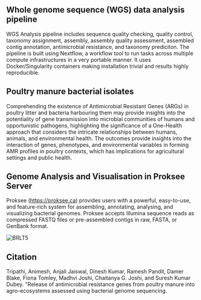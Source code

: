 ## Whole genome sequence (WGS) data analysis pipeline

WGS Analysis pipeline includes sequence quality checking, quality control, taxonomy assignment, assembly, assembly quality assessment, assembled contig annotation, antimicrobial resistance, and taxonomy prediciton.
The pipeline is built using Nextflow, a workflow tool to run tasks across multiple compute infrastructures in a very portable manner. 
It uses Docker/Singularity containers making installation trivial and results highly reproducible.

## Poultry manure bacterial isolates

Comprehending the existence of Antimicrobial Resistant Genes (ARGs) in poultry litter and bacteria harbouring them may provide insights into the potentiality of gene transmission into microbial communities of humans and opportunistic pathogens, highlighting the significance of a One-Health approach that considers the intricate relationships between humans, animals, and environmental health. The outcomes provide insights into the interaction of genes, phenotypes, and environmental variables in forming AMR profiles in poultry contexts, which has implications for agricultural settings and public health. 

## Genome Analysis and Visualisation in Proksee Server 
Proksee (https://proksee.ca) provides users with a powerful, easy-to-use, and feature-rich system for assembling, annotating, analysing, and visualizing bacterial genomes. Proksee accepts Illumina sequence reads as compressed FASTQ files or pre-assembled contigs in raw, FASTA, or GenBank format. 

![BRLT5](https://github.com/user-attachments/assets/b77eb200-c45f-4059-9484-baa2de8dbd56)


## Citation


Tripathi, Animesh, Anjali Jaiswal, Dinesh Kumar, Ramesh Pandit, Damer Blake, Fiona Tomley, Madhvi Joshi, Chaitanya G. Joshi, and Suresh Kumar Dubey. "Release of antimicrobial resistance genes from poultry manure into agro-ecosystems assessed using bacterial genome sequencing.
